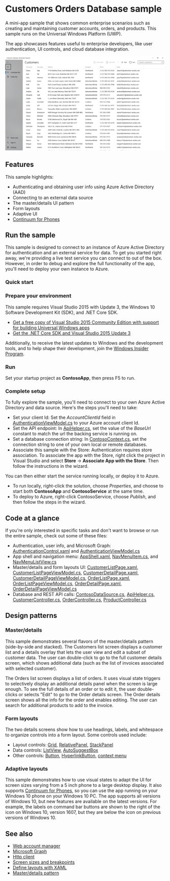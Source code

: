 <!---
  category: ControlsLayoutAndText Data IdentitySecurityAndEncryption Navigation NetworkingAndWebServices
-->

# Customers Orders Database sample 

A mini-app sample that shows common enterprise scenarios such as creating and maintaining customer accounts, orders, and products. 
This sample runs on the Universal Windows Platform (UWP). 

The app showcases features useful to enterprise developers, like user authentication, UI controls, and cloud database integration.

![ContosoApp screenshot 1](screenshot1.png)

## Features

This sample highlights: 

- Authenticating and obtaining user info using Azure Active Directory (AAD)
- Connecting to an external data source
- The master/details UI pattern
- Form layouts
- Adaptive UI
- [Continuum for Phones](https://www.microsoft.com/windows/continuum)

## Run the sample

This sample is designed to connect to an instance of Azure Active Directory for authentication and an external service for data. To get you started right away, we're providing a live test service you can connect to out of the box. However, in order to debug and explore the full functionality of the app, you'll need to deploy your own instance to Azure.

### Quick start 

### Prepare your environment

This sample requires Visual Studio 2015 with Update 3, the Windows 10 Software Development Kit (SDK), and .NET Core SDK.

* [Get a free copy of Visual Studio 2015 Community Edition with support for building Universal Windows apps](http://go.microsoft.com/fwlink/?LinkID=280676)
* [Get the .NET Core SDK and Visual Studio 2015 Update 3](https://www.microsoft.com/net/core)

Additionally, to receive the latest updates to Windows and the development tools, and to help shape their development, join the [Windows Insider Program](https://insider.windows.com/ "Become a Windows Insider").

### Run

Set your startup project as **ContosoApp**, then press F5 to run.

### Complete setup

To fully explore the sample, you'll need to connect to your own Azure Active Directory and data source. Here's the steps you'll need to take:  

- Set your client Id: Set the *AccountClientId* field in [AuthenticationViewModel.cs](ContosoApp/ViewModels/AuthenticationViewModel.cs#55) to your Azure account client Id.
- Set the API endpoint: In [ApiHelper.cs](ContosoModels/Database/ApiHelper.cs#44), set the value of the *BaseUrl* constant to match the url the backing service is running on.
- Set a database connection string: In [ContosoContext.cs](ContosoService/ContosoContext.cs#39), set the connection string to one of your own local or remote databases.
- Associate this sample with the Store: Authentication requires store association. To associate the app with the Store, right click the project in Visual Studio and select **Store** -> **Associate App with the Store**. Then follow the instructions in the wizard.

You can then either start the service running locally, or deploy it to Azure. 

- To run locally, right-click the solution, choose *Properties*, and choose to start both **ContosoApp** and **ContosoService** at the same time. 
- To deploy to Azure, right-click ContosoService, choose *Publish*, and then follow the steps in the wizard.

## Code at a glance

If you're only interested in specific tasks and don't want to browse or run the entire sample, check out some of these files: 

- Authentication, user info, and Microsoft Graph: [AuthenticationControl.xaml](ContosoApp/UserControls/AuthenticationControl.xaml) and [AuthenticationViewModel.cs](ContosoApp/ViewModels/AuthenticationViewModel.cs)
- App shell and navigation menu: [AppShell.xaml](ContosoApp/AppShell.xaml), [NavMenuItem.cs](ContosoApp/Navigation/NavMenuItem.cs), and [NavMenuListView.cs](ContosoApp/Navigation/NavMenuListView.cs)
- Master/details and form layouts UI: [CustomerListPage.xaml](ContosoApp/Views/CustomerListPage.xaml), [CustomerListPageViewModel.cs](ContosoApp/ViewModels/CustomerListPageViewModel.cs), [CustomerDetailPage.xaml](ContosoApp/Views/CustomerDetailPage.xaml), [CustomerDetailPageViewModel.cs](ContosoApp/ViewModels/CustomerDetailsPageViewModel.cs), [OrderListPage.xaml](ContosoApp/Views/OrderListPage.xaml), [OrderListPageViewModel.cs](ContosoApp/ViewModels/OrderListPageViewModel.cs), [OrderDetailPage.xaml](ContosoApp/Views/OrderDetailPage.xaml), [OrderDetailPageViewModel.cs](ContosoApp/ViewModels/OrderDetailPageViewModel.cs)
- Database and REST API calls: [ContosoDataSource.cs](ContosoModels/Database/ContosoDataSource.cs), [ApiHelper.cs](ContosoModels/Database/ApiHelper.cs), [CustomerController.cs](ContosoService/Controllers/CustomerController.cs), [OrderController.cs](ContosoService/Controllers/OrderController.cs), [ProductController.cs](ContosoService/Controllers/ProductController.cs)

## Design patterns

### Master/details

This sample demonstrates several flavors of the master/details pattern (side-by-side and stacked). The Customers list screen displays a customer list and a details overlay that lets the user view and edit a subset of customer data. The user can double-click to go to the full customer details screen, which shows additional data (such as the list of invoices associated with selected customer). 

The Orders list screen displays a list of orders. It uses visual state triggers to selectively display an additional details panel when the screen is large enough. To see the full details of an order or to edit it, the user double-clicks or selects "Edit" to go to the Order details screen. The Order details screen shows all the info for the order and enables editing. The user can search for additional products to add to the invoice.

### Form layouts

The two details screens show how to use headings, labels, and whitespace to organize controls into a form layout. Some controls used include:

- Layout controls: [Grid](https://msdn.microsoft.com/library/windows/apps/Windows.UI.Xaml.Controls.Grid), [RelativePanel](https://msdn.microsoft.com/library/windows/apps/Windows.UI.Xaml.Controls.RelativePanel), [StackPanel](https://msdn.microsoft.com/library/windows/apps/Windows.UI.Xaml.Controls.StackPanel)
- Data controls: [ListView](https://msdn.microsoft.com/library/windows/apps/Windows.UI.Xaml.Controls.ListView), [AutoSuggestBox](https://msdn.microsoft.com/library/windows/apps/Windows.UI.Xaml.Controls.AutoSuggestBox)
- Other controls: [Button](https://msdn.microsoft.com/library/windows/apps/Windows.UI.Xaml.Controls.Button), [HyperlinkButton](https://msdn.microsoft.com/library/windows/apps/Windows.UI.Xaml.Controls.HyperlinkButton), [context menu](https://msdn.microsoft.com/windows/uwp/controls-and-patterns/menus)


### Adaptive layouts

This sample demonstrates how to use visual states to adapt the UI for screen sizes varying from a 5 inch phone to a large desktop display. It also supports [Continuum for Phones](https://www.microsoft.com/windows/continuum), so you can use the app running on your Windows 10 phone on your Windows 10 PC. The app supports all versions of Windows 10, but new features are available on the latest versions. For example, the labels on command bar buttons are shown to the right of the icon on Windows 10, version 1607, but they are below the icon on previous versions of Windows 10.

## See also

- [Web account manager](https://msdn.microsoft.com/windows/uwp/security/web-account-manager)
- [Microsoft Graph](https://graph.microsoft.io/)
- [Http client](https://msdn.microsoft.com/windows/uwp/networking/httpclient)
- [Screen sizes and breakpoints](https://msdn.microsoft.com/windows/uwp/layout/screen-sizes-and-breakpoints-for-responsive-design)
- [Define layouts with XAML](https://msdn.microsoft.com/windows/uwp/layout/layouts-with-xaml)
- [Master/details pattern](https://msdn.microsoft.com/en-us/windows/uwp/controls-and-patterns/master-details)